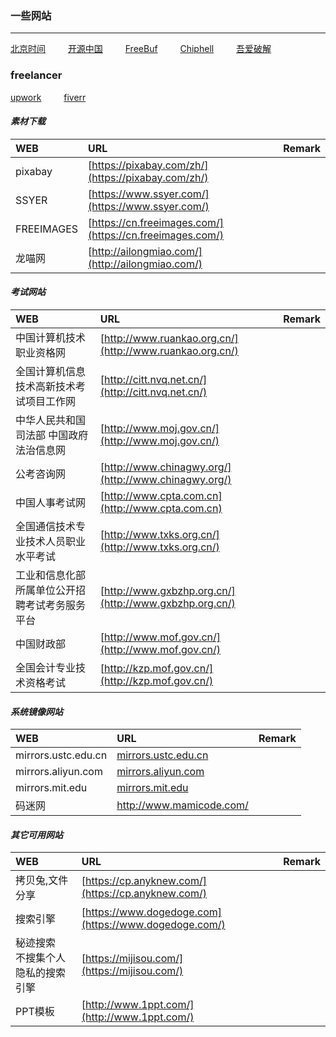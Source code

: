### 一些网站
***
[北京时间](http://www.bjtime.cn)     &emsp;&emsp;
[开源中国](http://www.oschina.net)   &emsp;&emsp;
[FreeBuf](http://www.freebuf.com)   &emsp;&emsp;
[Chiphell](http://www.chiphell.com)  &emsp;&emsp;
[吾爱破解](http://www.52pojie.cn)   &emsp;&emsp;
### freelancer
[upwork](http://www.upwork.com)   &emsp;&emsp;
[fiverr](http://www.fiverr.com)   &emsp;&emsp;

####   *素材下载*

|WEB|URL|Remark|
|:---|:---|:---|
|pixabay|[https://pixabay.com/zh/](https://pixabay.com/zh/)||
|SSYER|[https://www.ssyer.com/](https://www.ssyer.com/)||
|FREEIMAGES|[https://cn.freeimages.com/](https://cn.freeimages.com/)||
|龙喵网|[http://ailongmiao.com/](http://ailongmiao.com/)||

#### *考试网站*

|WEB|URL|Remark|
|:---|:---|:---|
|中国计算机技术职业资格网|[http://www.ruankao.org.cn/](http://www.ruankao.org.cn/)||
|全国计算机信息技术高新技术考试项目工作网|[http://citt.nvq.net.cn/](http://citt.nvq.net.cn/)||
|中华人民共和国司法部 中国政府法治信息网|[http://www.moj.gov.cn/](http://www.moj.gov.cn/)|| 
|公考咨询网|[http://www.chinagwy.org/](http://www.chinagwy.org/)||
|中国人事考试网|[http://www.cpta.com.cn](http://www.cpta.com.cn)||
|全国通信技术专业技术人员职业水平考试|[http://www.txks.org.cn/](http://www.txks.org.cn/)||
|工业和信息化部所属单位公开招聘考试考务服务平台|[http://www.gxbzhp.org.cn/](http://www.gxbzhp.org.cn/)||
|中国财政部|[http://www.mof.gov.cn/](http://www.mof.gov.cn/)||
|全国会计专业技术资格考试|[http://kzp.mof.gov.cn/](http://kzp.mof.gov.cn/)||

#### *系统镜像网站*

|WEB|URL|Remark|
|:---|:---|:---|
|mirrors.ustc.edu.cn|[mirrors.ustc.edu.cn](https://mirrors.ustc.edu.cn/)||
|mirrors.aliyun.com|[mirrors.aliyun.com](http://mirrors.aliyun.com)||
|mirrors.mit.edu|[mirrors.mit.edu](http://mirrors.mit.edu)||
|码迷网|http://www.mamicode.com/||

#### *其它可用网站*

|WEB|URL|Remark|
|:---|:---|:---|
|拷贝兔,文件分享|[https://cp.anyknew.com/](https://cp.anyknew.com/)||
|搜索引擎|[https://www.dogedoge.com](https://www.dogedoge.com/)||
|秘迹搜索<br>不搜集个人隐私的搜索引擎|[https://mijisou.com/](https://mijisou.com/)||
|PPT模板|[http://www.1ppt.com/](http://www.1ppt.com/)||

